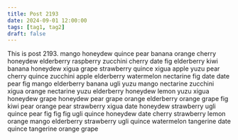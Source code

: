 ```yaml
---
title: Post 2193
date: 2024-09-01 12:00:00
tags: [tag1, tag2]
draft: false
---
```

This is post 2193.
mango
honeydew
quince
pear
banana
orange
cherry
honeydew
elderberry
raspberry
zucchini
cherry
date
fig
elderberry
kiwi
banana
honeydew
xigua
grape
strawberry
quince
xigua
apple
yuzu
pear
cherry
quince
zucchini
apple
elderberry
watermelon
nectarine
fig
date
date
pear
fig
mango
elderberry
banana
ugli
yuzu
mango
nectarine
zucchini
xigua
orange
nectarine
yuzu
elderberry
honeydew
lemon
yuzu
xigua
honeydew
grape
honeydew
pear
grape
orange
elderberry
orange
grape
fig
kiwi
pear
orange
pear
strawberry
xigua
date
honeydew
strawberry
ugli
quince
pear
fig
fig
fig
ugli
quince
honeydew
date
cherry
strawberry
lemon
orange
mango
elderberry
strawberry
ugli
quince
watermelon
tangerine
date
quince
tangerine
orange
grape
